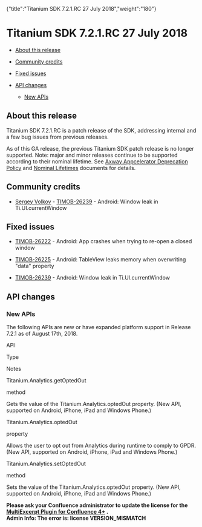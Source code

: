 {"title":"Titanium SDK 7.2.1.RC 27 July 2018","weight":"180"} 

# Titanium SDK 7.2.1.RC 27 July 2018

*   [About this release](#Aboutthisrelease)
    
*   [Community credits](#Communitycredits)
    
*   [Fixed issues](#Fixedissues)
    
*   [API changes](#APIchanges)
    
    *   [New APIs](#NewAPIs)
        

## About this release

Titanium SDK 7.2.1.RC is a patch release of the SDK, addressing internal and a few bug issues from previous releases.

As of this GA release, the previous Titanium SDK patch release is no longer supported. Note: major and minor releases continue to be supported according to their nominal lifetime. See [Axway Appcelerator Deprecation Policy](/docs/appc/AMPLIFY_Appcelerator_Services_Overview/Axway_Appcelerator_Deprecation_Policy/) and [Nominal Lifetimes](/docs/appc/AMPLIFY_Appcelerator_Services_Overview/Axway_Appcelerator_Product_Lifecycle/#NominalLifetimes) documents for details.

## Community credits

*   [Sergey Volkov](https://github.com/drauggres) - [TIMOB-26239](https://jira.appcelerator.org/browse/TIMOB-26239) - Android: Window leak in Ti.UI.currentWindow
    

## Fixed issues

*   [TIMOB-26222](https://jira.appcelerator.org/browse/TIMOB-26222) - Android: App crashes when trying to re-open a closed window
    
*   [TIMOB-26225](https://jira.appcelerator.org/browse/TIMOB-26225) - Android: TableView leaks memory when overwriting "data" property
    
*   [TIMOB-26239](https://jira.appcelerator.org/browse/TIMOB-26239) - Android: Window leak in Ti.UI.currentWindow
    

## API changes

### New APIs

The following APIs are new or have expanded platform support in Release 7.2.1 as of August 17th, 2018.

API

Type

Notes

Titanium.Analytics.getOptedOut

method

Gets the value of the Titanium.Analytics.optedOut property. (New API, supported on Android, iPhone, iPad and Windows Phone.)

Titanium.Analytics.optedOut

property

Allows the user to opt out from Analytics during runtime to comply to GPDR. (New API, supported on Android, iPhone, iPad and Windows Phone.)

Titanium.Analytics.setOptedOut

method

Sets the value of the Titanium.Analytics.optedOut property. (New API, supported on Android, iPhone, iPad and Windows Phone.)

**Please ask your Confluence administrator to update the license for the [MultiExcerpt Plugin for Confluence 4+](https://plugins.atlassian.com/plugins/biz.artemissoftware.confluence.multiexcerpt.MultiExcerptMacro) .**  
**Admin Info: The error is: license VERSION\_MISMATCH**